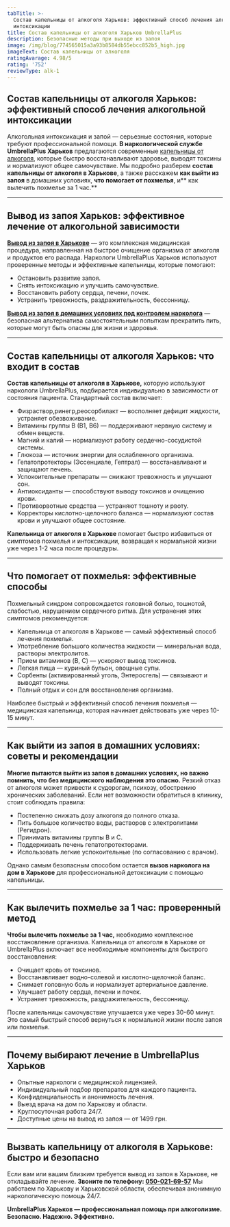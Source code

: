 ```yaml
---
tabTitle: >-
  Состав капельницы от алкоголя Харьков: эффективный способ лечения алкогольной
  интоксикации
title: Состав капельницы от алкоголя Харьков UmbrellaPlus
description: Безопасные методы при выходе из запоя
image: /img/blog/774565015a3a93b8584db55ebcc852b5_high.jpg
imageText: Состав капельницы от алкоголя
ratingAvarage: 4.98/5
rating: '752'
reviewType: alk-1
---
```


## Состав капельницы от алкоголя Харьков: эффективный способ лечения алкогольной интоксикации

Алкогольная интоксикация и запой — серьезные состояния, которые требуют профессиональной помощи. **В наркологической службе UmbrellaPlus Харьков** предлагаются современные [капельницы от алкоголя](https://umbrella-plus.com.ua/kharkiv/kapelnica_ot_alkogola_kharkiv/), которые быстро восстанавливают здоровье, выводят токсины и нормализуют общее самочувствие. Мы подробно разберем **состав капельницы от алкоголя в Харькове**, а также расскажем **как выйти из запоя** в домашних условиях, **что помогает от похмелья**, и\*\* как вылечить похмелье за 1 час.\*\*

***

## Вывод из запоя Харьков: эффективное лечение от алкогольной зависимости

**[Вывод из запоя в Харькове](https://umbrella-plus.com.ua/kharkiv/vivod-iz-zapoia-kharkiv/)** — это комплексная медицинская процедура, направленная на быстрое очищение организма от алкоголя и продуктов его распада. Наркологи UmbrellaPlus Харьков используют проверенные методы и эффективные капельницы, которые помогают:

* Остановить развитие запоя.
* Снять интоксикацию и улучшить самочувствие.
* Восстановить работу сердца, печени, почек.
* Устранить тревожность, раздражительность, бессонницу.

**[Вывод из запоя в домашних условиях под контролем нарколога](https://umbrella-plus.com.ua/kharkiv/vivod-iz-zapoia-na-domy-kharkiv/)** — безопасная альтернатива самостоятельным попыткам прекратить пить, которые могут быть опасны для жизни и здоровья.

***

## Состав капельницы от алкоголя Харьков: что входит в состав

**Состав капельницы от алкоголя в Харькове,** которую используют наркологи UmbrellaPlus, подбирается индивидуально в зависимости от состояния пациента. Стандартный состав включает:

* Физраствор,ринегр,реосорбилакт — восполняет дефицит жидкости, устраняет обезвоживание.
* Витамины группы B (B1, B6) — поддерживают нервную систему и обмен веществ.
* Магний и калий — нормализуют работу сердечно-сосудистой системы.
* Глюкоза — источник энергии для ослабленного организма.
* Гепатопротекторы (Эссенциале, Гептрал) — восстанавливают и защищают печень.
* Успокоительные препараты — снижают тревожность и улучшают сон.
* Антиоксиданты — способствуют выводу токсинов и очищению крови.
* Противорвотные средства — устраняют тошноту и рвоту.
* Корректоры кислотно-щелочного баланса — нормализуют состав крови и улучшают общее состояние.

**Капельница от алкоголя в Харькове** помогает быстро избавиться от симптомов похмелья и интоксикации, возвращая к нормальной жизни уже через 1-2 часа после процедуры.

***

## Что помогает от похмелья: эффективные способы

Похмельный синдром сопровождается головной болью, тошнотой, слабостью, нарушением сердечного ритма. Для устранения этих симптомов рекомендуется:

* Капельница от алкоголя в Харькове — самый эффективный способ лечения похмелья.
* Употребление большого количества жидкости — минеральная вода, растворы электролитов.
* Прием витаминов (B, C) — ускоряют вывод токсинов.
* Легкая пища — куриный бульон, овощные супы.
* Сорбенты (активированный уголь, Энтеросгель) — связывают и выводят токсины.
* Полный отдых и сон для восстановления организма.

Наиболее быстрый и эффективный способ лечения похмелья — медицинская капельница, которая начинает действовать уже через 10-15 минут.

***

## Как выйти из запоя в домашних условиях: советы и рекомендации

**Многие пытаются выйти из запоя в домашних условиях, но важно помнить, что без медицинского наблюдения это опасно.** Резкий отказ от алкоголя может привести к судорогам, психозу, обострению хронических заболеваний. Если нет возможности обратиться в клинику, стоит соблюдать правила:

* Постепенно снижать дозу алкоголя до полного отказа.
* Пить большое количество воды, растворов с электролитами (Регидрон).
* Принимать витамины группы B и C.
* Поддерживать печень гепатопротекторами.
* Использовать легкие успокоительные (по согласованию с врачом).

Однако самым безопасным способом остается **вызов нарколога на дом в Харькове** для профессиональной детоксикации с помощью капельницы.

***

## Как вылечить похмелье за 1 час: проверенный метод

**Чтобы вылечить похмелье за 1 час,** необходимо комплексное восстановление организма. Капельница от алкоголя в Харькове от UmbrellaPlus включает все необходимые компоненты для быстрого восстановления:

* Очищает кровь от токсинов.
* Восстанавливает водно-солевой и кислотно-щелочной баланс.
* Снимает головную боль и нормализует артериальное давление.
* Улучшает работу сердца, печени и почек.
* Устраняет тревожность, раздражительность, бессонницу.

После капельницы самочувствие улучшается уже через 30-60 минут. Это самый быстрый способ вернуться к нормальной жизни после запоя или похмелья.

***

## Почему выбирают лечение в UmbrellaPlus Харьков

* Опытные наркологи с медицинской лицензией.
* Индивидуальный подбор препаратов для каждого пациента.
* Конфиденциальность и анонимность лечения.
* Выезд врача на дом по Харькову и области.
* Круглосуточная работа 24/7.
* Доступные цены на вывод из запоя — от 1499 грн.

***

## Вызвать капельницу от алкоголя в Харькове: быстро и безопасно

Если вам или вашим близким требуется вывод из запоя в Харькове, не откладывайте лечение.
**Звоните по телефону: [050-021-69-57](tel:0500216957)**
Мы работаем по Харькову и Харьковской области, обеспечивая анонимную наркологическую помощь 24/7.

**UmbrellaPlus Харьков — профессиональная помощь при алкоголизме. Безопасно. Надежно. Эффективно.**

